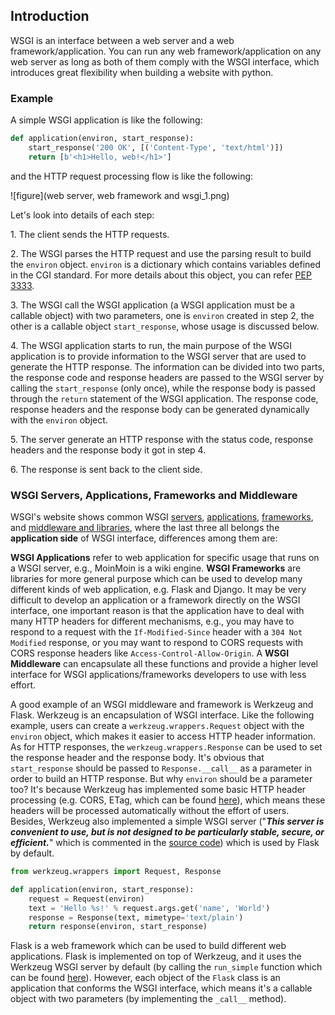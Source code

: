 ## Introduction

WSGI is an interface between a web server and a web framework/application. You can run any web framework/application on any web server as long as both of them comply with the WSGI interface, which introduces great flexibility when building a website with python.

### Example

A simple WSGI application is like the following:

```python
def application(environ, start_response):
    start_response('200 OK', [('Content-Type', 'text/html')])
    return [b'<h1>Hello, web!</h1>']
```

and the HTTP request processing flow is like the following:

![figure](web server, web framework and wsgi_1.png)

Let's look into details of each step:

1\. The client sends the HTTP requests.

2\. The WSGI parses the HTTP request and use the parsing result to build the `environ` object. `environ` is a dictionary which contains variables defined in the CGI standard. For more details about this object, you can refer [PEP 3333](https://www.python.org/dev/peps/pep-3333/#environ-variables). 

3\. The WSGI call the WSGI application (a WSGI application must be a callable object) with two parameters, one is `environ` created in step 2, the other is a callable object `start_response`, whose usage is discussed below.

4\. The WSGI application starts to run, the main purpose of the WSGI application is to provide information to the WSGI server that are used to generate the HTTP response. The information can be divided into two parts, the response code and response headers are passed to the WSGI server by calling the `start_response` (only once), while the response body is passed through the `return` statement of the WSGI application. The response code, response headers and the response body can be generated dynamically with the `environ` object.

5\. The server generate an HTTP response with the status code, response headers and the response body it got in step 4.

6\. The response is sent back to the client side.

### WSGI Servers, Applications, Frameworks and Middleware

WSGI's website shows common WSGI [servers](https://wsgi.readthedocs.io/en/latest/servers.html), [applications](https://wsgi.readthedocs.io/en/latest/applications.html), [frameworks](https://wsgi.readthedocs.io/en/latest/frameworks.html), and [middleware and libraries](https://wsgi.readthedocs.io/en/latest/libraries.html), where the last three all belongs the **application side** of WSGI interface, differences among them are:

**WSGI Applications** refer to web application for specific usage that runs on a WSGI server, e.g., MoinMoin is a wiki engine. **WSGI Frameworks** are libraries for more general purpose which can be used to develop many different kinds of web application, e.g. Flask and Django. It may be very difficult to develop an application or a framework directly on the WSGI interface, one important reason is that the application have to deal with many HTTP headers for different mechanisms, e.g., you may have to respond to a request with the `If-Modified-Since` header with a `304 Not Modified` response, or you may want to respond to CORS requests with CORS response headers like `Access-Control-Allow-Origin`. A **WSGI Middleware** can encapsulate all these functions and provide a higher level interface for WSGI applications/frameworks developers to use with less effort.

A good example of an WSGI middleware and framework is Werkzeug and Flask. Werkzeug is an encapsulation of WSGI interface. Like the following example, users can create a `werkzeug.wrappers.Request` object with the `environ` object, which makes it easier to access HTTP header information. As for HTTP responses, the `werkzeug.wrappers.Response` can be used to set the response header and the response body. It's obvious that `start_response` should be passed to `Response.__call__`  as a parameter in order to build an HTTP response. But why `environ` should be a parameter too? It's because Werkzeug has implemented some basic HTTP header processing (e.g. CORS, ETag, which can be found [here](https://github.com/pallets/werkzeug/blob/master/src/werkzeug/wrappers/response.py)), which means these headers will be processed automatically without the effort of users. Besides, Werkzeug also implemented a simple WSGI server ("***This server is convenient to use, but is not designed to be particularly stable, secure, or efficient.***" which is commented in the [source code](https://github.com/pallets/werkzeug/blob/daeb2d0f6c911332ffbf17318553afc37b232d3a/src/werkzeug/serving.py)) which is used by Flask by default. 

```python
from werkzeug.wrappers import Request, Response

def application(environ, start_response):
    request = Request(environ)
    text = 'Hello %s!' % request.args.get('name', 'World')
    response = Response(text, mimetype='text/plain')
    return response(environ, start_response)
```

Flask is a web framework which can be used to build different web applications. Flask is implemented on top of Werkzeug, and it uses the Werkzeug WSGI server by default (by calling the `run_simple` function which can be found [here](https://github.com/pallets/flask/blob/master/src/flask/app.py)). However, each object of the `Flask` class is an application that conforms the WSGI interface, which means it's a callable object with two parameters (by implementing the `_call__` method).